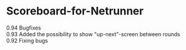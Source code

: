 # Scoreboard-for-Netrunner
0.94 Bugfixes<br/>
0.93 Added the possibility to show "up-next"-screen between rounds<br/>
0.92 Fixing bugs
